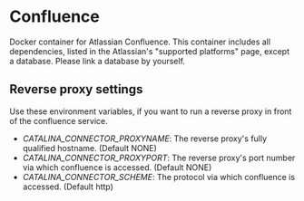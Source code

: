 # Confluence
Docker container for Atlassian Confluence. This container includes all dependencies, listed in the Atlassian's "supported platforms" page, except a database. Please link a database by yourself.

## Reverse proxy settings
Use these environment variables, if you want to run a reverse proxy in front of the confluence service.

 * *CATALINA_CONNECTOR_PROXYNAME*: The reverse proxy's fully qualified hostname. (Default NONE)
 * *CATALINA_CONNECTOR_PROXYPORT*: The reverse proxy's port number via which confluence is accessed. (Default NONE)
 * *CATALINA_CONNECTOR_SCHEME*: The protocol via which confluence is accessed. (Default http)
